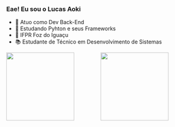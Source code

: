 ### Eae! Eu sou o Lucas Aoki

- 🔭 Atuo como Dev Back-End
- 🌱 Estudando Pyhton e seus Frameworks
- 🏫 IFPR Foz do Iguaçu
- 📚 Estudante de Técnico em Desenvolvimento de Sistemas

<div style="display: flex;">
  <picture style="margin-right:70px;">
    <source
      srcset="https://github-readme-stats.vercel.app/api?username=lucaseduaoki&show_icons=true&theme=midnight-purple"
      media="(prefers-color-scheme: dark)"
    />
    <source
      srcset="https://github-readme-stats.vercel.app/api?username=lucaseduaoki&show_icons=true"
      media="(prefers-color-scheme: light), (prefers-color-scheme: no-preference)"
    />
    <img height=180em src="https://github-readme-stats.vercel.app/api?username=lucaseduaoki&show_icons=true" />
  </picture>

  <a href="https://github.com/anuraghazra/github-readme-stats">
    <img height=180em src="https://github-readme-stats.vercel.app/api/top-langs/?username=lucaseduaoki&theme=midnight-purple" />
  </a>
</div>
